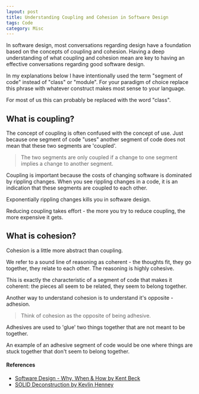 ```yaml
---
layout: post
title: Understanding Coupling and Cohesion in Software Design
tags: Code 
category: Misc
---
```


In software design, most conversations regarding design have a foundation based on the concepts of coupling and cohesion. Having a deep understanding of what coupling and cohesion mean are key to having an effective conversations regarding good software design.

In my explanations below I have intentionally used the term "segment of code" instead of "class" or "module". For your paradigm of choice replace this phrase with whatever construct makes most sense to your language. 

For most of us this can probably be replaced with the word "class".

## What is coupling?

The concept of coupling is often confused with the concept of use. Just because one segment of code "uses" another segment of code does not mean that these two segments are 'coupled'.

> The two segments are only coupled if a change to one segment implies a change to another segment. 

Coupling is important because the costs of changing software is dominated by rippling changes. When you see rippling changes in a code, it is an indication that these segments are coupled to each other.

Exponentially rippling changes kills you in software design. 

Reducing coupling takes effort - the more you try to reduce coupling, the more expensive it gets. 

## What is cohesion?

Cohesion is a little more abstract than coupling. 

We refer to a sound line of reasoning as coherent - the thoughts fit, they go together, they relate to each other. The reasoning is highly cohesive.

This is exactly the characteristic of a segment of code that makes it coherent: the pieces all seem to be related, they seem to belong together.

Another way to understand cohesion is to understand it's opposite - adhesion. 

> Think of cohesion as the opposite of being adhesive.

Adhesives are used to 'glue' two things together that are not meant to be together. 

An example of an adhesive segment of code would be one where things are stuck together that don't seem to belong together. 

#### References

- [Software Design - Why, When & How by Kent Beck](http://blog.markpearl.co.za/Software-Design-Why-When-How)  
- [SOLID Deconstruction by Kevlin Henney](http://blog.markpearl.co.za/SOLID-Deconstruction)  
